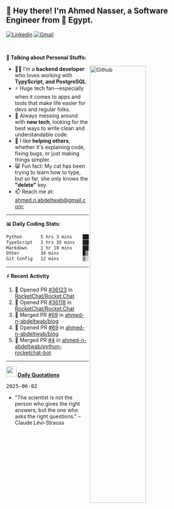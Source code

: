 <!-- Your title -->
## 👋 Hey there! I'm Ahmed Nasser, a Software Engineer from 🚀 Egypt.
<!-- Your badges
You can use the website to generate badges: https://shields.io/
-->

[![Linkedin](https://img.shields.io/badge/-LinkedIn-blue?style=flat&logo=Linkedin&logoColor=white)](https://www.linkedin.com/in/ahmed-n-abdeltwab/)
[![Gmail](https://img.shields.io/badge/-Gmail-c14438?style=flat&logo=Gmail&logoColor=white)](mailto:ahmed.n.abdeltwab+githubProfile1@gmail.com)

&nbsp;

<!-- Talking about you -->
**🚀 Talking about Personal Stuffs:**

<!-- Any image aligned to the right. Beware the width -->
<img width="55%" align="right" alt="Github" src="https://raw.githubusercontent.com/onimur/.github/master/.resources/git-header.svg" />

- 👨‍💻 I’m a **backend developer** who loves working with **TypyScript, and PostgreSQL**.  
- ⚡ Huge tech fan—especially when it comes to apps and tools that make life easier for devs and regular folks.  
- 🌱 Always messing around with **new tech**, looking for the best ways to write clean and understandable code.  
- 🤝 I like **helping others**, whether it's explaining code, fixing bugs, or just making things simpler.  
- 😸 Fun fact: My cat has been trying to learn how to type, but so far, she only knows the **"delete"** key.  
- 📫 Reach me at: [ahmed.n.abdeltwab@gmail.com](mailto:ahmed.n.abdeltwab+githubProfile2@gmail.com);

---

**📊 Daily Coding Stats:**
<!--START_SECTION:waka-->

```txt
Python       5 hrs 3 mins    ███████████▓░░░░░░░░░░░░░   47.00 %
TypeScript   3 hrs 35 mins   ████████▒░░░░░░░░░░░░░░░░   33.33 %
Markdown     1 hr 10 mins    ██▓░░░░░░░░░░░░░░░░░░░░░░   10.94 %
Other        34 mins         █▒░░░░░░░░░░░░░░░░░░░░░░░   05.34 %
Git Config   12 mins         ▒░░░░░░░░░░░░░░░░░░░░░░░░   01.98 %
```

<!--END_SECTION:waka-->

---

**:zap: Recent Activity**

<!--START_SECTION:activity-->
1. 💪 Opened PR [#36123](https://github.com/RocketChat/Rocket.Chat/pull/36123) in [RocketChat/Rocket.Chat](https://github.com/RocketChat/Rocket.Chat)
2. 💪 Opened PR [#36118](https://github.com/RocketChat/Rocket.Chat/pull/36118) in [RocketChat/Rocket.Chat](https://github.com/RocketChat/Rocket.Chat)
3. 🎉 Merged PR [#69](https://github.com/ahmed-n-abdeltwab/blog/pull/69) in [ahmed-n-abdeltwab/blog](https://github.com/ahmed-n-abdeltwab/blog)
4. 💪 Opened PR [#69](https://github.com/ahmed-n-abdeltwab/blog/pull/69) in [ahmed-n-abdeltwab/blog](https://github.com/ahmed-n-abdeltwab/blog)
5. 🎉 Merged PR [#4](https://github.com/ahmed-n-abdeltwab/python-rocketchat-bot/pull/4) in [ahmed-n-abdeltwab/python-rocketchat-bot](https://github.com/ahmed-n-abdeltwab/python-rocketchat-bot)
<!--END_SECTION:activity-->



---

**<img src="https://emojis.slackmojis.com/emojis/images/1621024394/39092/cat-roll.gif?1621024394" width="28" /> <a href="https://github.com/ahmed-n-abdeltwab/ahmed-n-abdeltwab/blob/master/quotations.md"> Daily Quotations</a>**



<kbd>2025-06-02</kbd>

- "The scientist is not the person who gives the right answers, but the one who asks the right questions." – Claude Lévi-Strauss

<!-- Randomly taken from quotations.md -->
